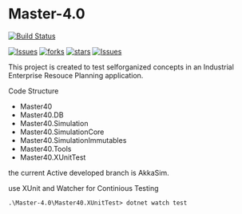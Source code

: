 # Master-4.0

[![Build Status](https://travis-ci.com/pascalschumann/Master-4.0.svg?branch=feature-zpp-origin)](https://travis-ci.com/pascalschumann/Master-4.0)

<p align="center">


[![Issues](https://img.shields.io/github/issues/Krockema/ng-erp-4.0.svg)](https://img.shields.io/github/issues/Krockema/ng-erp-4.0.svg) 
[![forks](https://img.shields.io/github/forks/Krockema/ng-erp-4.0.svg)](https://img.shields.io/github/forks/Krockema/ng-erp-4.0.svg) 
[![stars](https://img.shields.io/github/stars/Krockema/ng-erp-4.0.svg)](https://img.shields.io/github/stars/Krockema/ng-erp-4.0.svg) 
[![Issues](https://img.shields.io/github/license/Krockema/ng-erp-4.0.svg)](https://img.shields.io/github/license/Krockema/ng-erp-4.0.svg)

</p>



This project is created to test selforganized concepts in an Industrial Enterprise Resouce Planning application.



Code Structure
<ul>
<li>Master40</li>
<li>Master40.DB</li>
<li>Master40.Simulation</li>
<li>Master40.SimulationCore</li>
<li>Master40.SimulationImmutables</li>
<li>Master40.Tools</li>
<li>Master40.XUnitTest</li>
</ul>

the current Active developed branch is AkkaSim.

use XUnit and Watcher for Continious Testing
```
.\Master-4.0\Master40.XUnitTest> dotnet watch test 
```